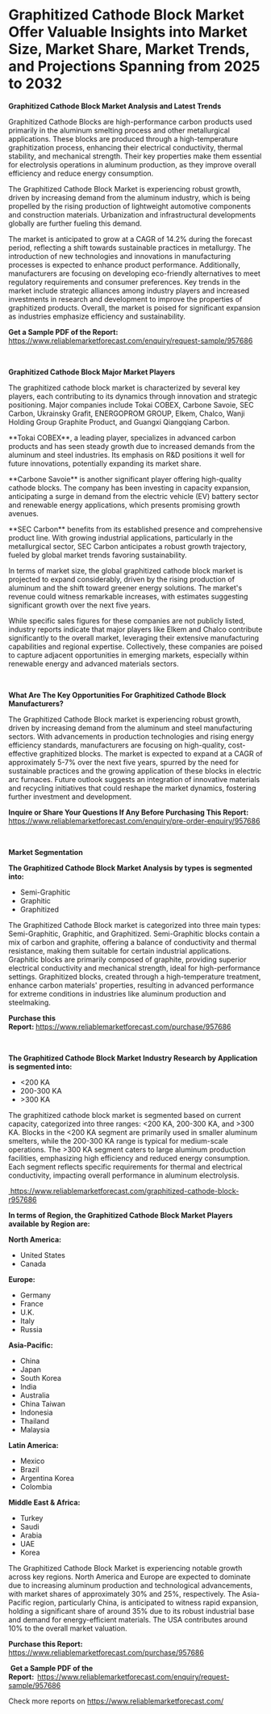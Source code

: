 <p><h1>Graphitized Cathode Block Market Offer Valuable Insights into Market Size, Market Share, Market Trends, and Projections Spanning from 2025 to 2032</h1></p><p><strong>Graphitized Cathode Block Market Analysis and Latest Trends</strong></p>
<p><p>Graphitized Cathode Blocks are high-performance carbon products used primarily in the aluminum smelting process and other metallurgical applications. These blocks are produced through a high-temperature graphitization process, enhancing their electrical conductivity, thermal stability, and mechanical strength. Their key properties make them essential for electrolysis operations in aluminum production, as they improve overall efficiency and reduce energy consumption.</p><p>The Graphitized Cathode Block Market is experiencing robust growth, driven by increasing demand from the aluminum industry, which is being propelled by the rising production of lightweight automotive components and construction materials. Urbanization and infrastructural developments globally are further fueling this demand. </p><p>The market is anticipated to grow at a CAGR of 14.2% during the forecast period, reflecting a shift towards sustainable practices in metallurgy. The introduction of new technologies and innovations in manufacturing processes is expected to enhance product performance. Additionally, manufacturers are focusing on developing eco-friendly alternatives to meet regulatory requirements and consumer preferences. Key trends in the market include strategic alliances among industry players and increased investments in research and development to improve the properties of graphitized products. Overall, the market is poised for significant expansion as industries emphasize efficiency and sustainability.</p></p>
<p><strong>Get a Sample PDF of the Report:&nbsp;</strong> <a href="https://www.reliablemarketforecast.com/enquiry/request-sample/957686?utm_campaign=3321&utm_medium=2&utm_source=Github&utm_content=ia&utm_term=31032025&utm_id=graphitized-cathode-block">https://www.reliablemarketforecast.com/enquiry/request-sample/957686</a></p>
<p>&nbsp;</p>
<p><strong>Graphitized Cathode Block Major Market Players</strong></p>
<p><p>The graphitized cathode block market is characterized by several key players, each contributing to its dynamics through innovation and strategic positioning. Major companies include Tokai COBEX, Carbone Savoie, SEC Carbon, Ukrainsky Grafit, ENERGOPROM GROUP, Elkem, Chalco, Wanji Holding Group Graphite Product, and Guangxi Qiangqiang Carbon.</p><p>**Tokai COBEX**, a leading player, specializes in advanced carbon products and has seen steady growth due to increased demands from the aluminum and steel industries. Its emphasis on R&D positions it well for future innovations, potentially expanding its market share.</p><p>**Carbone Savoie** is another significant player offering high-quality cathode blocks. The company has been investing in capacity expansion, anticipating a surge in demand from the electric vehicle (EV) battery sector and renewable energy applications, which presents promising growth avenues.</p><p>**SEC Carbon** benefits from its established presence and comprehensive product line. With growing industrial applications, particularly in the metallurgical sector, SEC Carbon anticipates a robust growth trajectory, fueled by global market trends favoring sustainability.</p><p>In terms of market size, the global graphitized cathode block market is projected to expand considerably, driven by the rising production of aluminum and the shift toward greener energy solutions. The market's revenue could witness remarkable increases, with estimates suggesting significant growth over the next five years.</p><p>While specific sales figures for these companies are not publicly listed, industry reports indicate that major players like Elkem and Chalco contribute significantly to the overall market, leveraging their extensive manufacturing capabilities and regional expertise. Collectively, these companies are poised to capture adjacent opportunities in emerging markets, especially within renewable energy and advanced materials sectors.</p></p>
<p>&nbsp;</p>
<p><strong>What Are The Key Opportunities For Graphitized Cathode Block Manufacturers?</strong></p>
<p><p>The Graphitized Cathode Block market is experiencing robust growth, driven by increasing demand from the aluminum and steel manufacturing sectors. With advancements in production technologies and rising energy efficiency standards, manufacturers are focusing on high-quality, cost-effective graphitized blocks. The market is expected to expand at a CAGR of approximately 5-7% over the next five years, spurred by the need for sustainable practices and the growing application of these blocks in electric arc furnaces. Future outlook suggests an integration of innovative materials and recycling initiatives that could reshape the market dynamics, fostering further investment and development.</p></p>
<p><strong>Inquire or Share Your Questions If Any Before Purchasing This Report:</strong> <a href="https://www.reliablemarketforecast.com/enquiry/pre-order-enquiry/957686?utm_campaign=3321&utm_medium=2&utm_source=Github&utm_content=ia&utm_term=31032025&utm_id=graphitized-cathode-block">https://www.reliablemarketforecast.com/enquiry/pre-order-enquiry/957686</a></p>
<p>&nbsp;</p>
<p><strong>Market Segmentation</strong></p>
<p><strong>The Graphitized Cathode Block Market Analysis by types is segmented into:</strong></p>
<p><ul><li>Semi-Graphitic</li><li>Graphitic</li><li>Graphitized</li></ul></p>
<p><p>The Graphitized Cathode Block market is categorized into three main types: Semi-Graphitic, Graphitic, and Graphitized. Semi-Graphitic blocks contain a mix of carbon and graphite, offering a balance of conductivity and thermal resistance, making them suitable for certain industrial applications. Graphitic blocks are primarily composed of graphite, providing superior electrical conductivity and mechanical strength, ideal for high-performance settings. Graphitized blocks, created through a high-temperature treatment, enhance carbon materials' properties, resulting in advanced performance for extreme conditions in industries like aluminum production and steelmaking.</p></p>
<p><strong>Purchase this Report:&nbsp;</strong><a href="https://www.reliablemarketforecast.com/purchase/957686?utm_campaign=3321&utm_medium=2&utm_source=Github&utm_content=ia&utm_term=31032025&utm_id=graphitized-cathode-block">https://www.reliablemarketforecast.com/purchase/957686</a></p>
<p>&nbsp;</p>
<p><strong>The Graphitized Cathode Block Market Industry Research by Application is segmented into:</strong></p>
<p><ul><li><200 KA</li><li>200-300 KA</li><li>>300 KA</li></ul></p>
<p><p>The graphitized cathode block market is segmented based on current capacity, categorized into three ranges: <200 KA, 200-300 KA, and >300 KA. Blocks in the <200 KA segment are primarily used in smaller aluminum smelters, while the 200-300 KA range is typical for medium-scale operations. The >300 KA segment caters to large aluminum production facilities, emphasizing high efficiency and reduced energy consumption. Each segment reflects specific requirements for thermal and electrical conductivity, impacting overall performance in aluminum electrolysis.</p></p>
<p><a href="https://www.reliablemarketforecast.com/graphitized-cathode-block-r957686?utm_campaign=3321&utm_medium=2&utm_source=Github&utm_content=ia&utm_term=31032025&utm_id=graphitized-cathode-block">&nbsp;https://www.reliablemarketforecast.com/graphitized-cathode-block-r957686</a></p>
<p><strong>In terms of Region, the Graphitized Cathode Block Market Players available by Region are:</strong></p>
<p>
    <p> <strong> North America: </strong>
        <ul>
            <li>United States</li>
            <li>Canada</li>
        </ul>
        </p> 
    <p> <strong> Europe: </strong>
        <ul>
            <li>Germany</li>
            <li>France</li>
            <li>U.K.</li>
            <li>Italy</li>
            <li>Russia</li>
        </ul>
        </p> 
    <p> <strong> Asia-Pacific: </strong>
        <ul>
            <li>China</li>
            <li>Japan</li>
            <li>South Korea</li>
            <li>India</li>
            <li>Australia</li>
            <li>China Taiwan</li>
            <li>Indonesia</li>
            <li>Thailand</li>
            <li>Malaysia</li>
        </ul>
        </p> 
    <p> <strong> Latin America: </strong>
        <ul>
            <li>Mexico</li>
            <li>Brazil</li>
            <li>Argentina Korea</li>
            <li>Colombia</li>
        </ul>
        </p> 
    <p> <strong> Middle East & Africa: </strong>
        <ul>
            <li>Turkey</li>
            <li>Saudi</li>
            <li>Arabia</li>
            <li>UAE</li>
            <li>Korea</li>
        </ul>
    </p>
    </p>
<p><p>The Graphitized Cathode Block Market is experiencing notable growth across key regions. North America and Europe are expected to dominate due to increasing aluminum production and technological advancements, with market shares of approximately 30% and 25%, respectively. The Asia-Pacific region, particularly China, is anticipated to witness rapid expansion, holding a significant share of around 35% due to its robust industrial base and demand for energy-efficient materials. The USA contributes around 10% to the overall market valuation.</p></p>
<p><strong>Purchase this Report: </strong><a href="https://www.reliablemarketforecast.com/purchase/957686?utm_campaign=3321&utm_medium=2&utm_source=Github&utm_content=ia&utm_term=31032025&utm_id=graphitized-cathode-block">https://www.reliablemarketforecast.com/purchase/957686</a></p>
<p>&nbsp;<strong>Get a Sample PDF of the Report:&nbsp;&nbsp;</strong><a href="https://www.reliablemarketforecast.com/enquiry/request-sample/957686?utm_campaign=3321&utm_medium=2&utm_source=Github&utm_content=ia&utm_term=31032025&utm_id=graphitized-cathode-block">https://www.reliablemarketforecast.com/enquiry/request-sample/957686</a></p>
<p><strong></strong></p>
<p>Check more reports on <a href="https://www.reliablemarketforecast.com/?utm_campaign=3321&utm_medium=2&utm_source=Github&utm_content=ia&utm_term=31032025&utm_id=graphitized-cathode-block">https://www.reliablemarketforecast.com/</a></p>